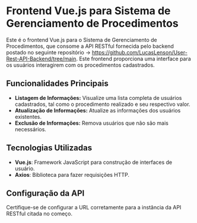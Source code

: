 # Frontend Vue.js para Sistema de Gerenciamento de Procedimentos

Este é o frontend Vue.js para o Sistema de Gerenciamento de Procedimentos, que consome a API RESTful fornecida pelo backend postado no seguinte repositório -> https://github.com/LucasLenson/User-Rest-API-Backend/tree/main. Este frontend proporciona uma interface para os usuários interagirem com os procedimentos cadastrados.

## Funcionalidades Principais

- **Listagem de Informações:** Visualize uma lista completa de usuários cadastrados, tal como o procedimento realizado e seu respectivo valor.
- **Atualização de Informações:** Atualize as informações dos usuários existentes.
- **Exclusão de Informações:** Remova usuários que não são mais necessários.

## Tecnologias Utilizadas

- **Vue.js**: Framework JavaScript para construção de interfaces de usuário.
- **Axios**: Biblioteca para fazer requisições HTTP.

## Configuração da API

Certifique-se de configurar a URL corretamente para a instância da API RESTful citada no começo.
